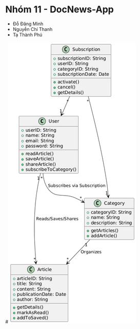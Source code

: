 # Nhóm 11 - DocNews-App
- Đỗ Đăng Minh
- Nguyễn Chí Thanh
- Tạ Thành Phú

#![Image](<DocNews-App.png>)

